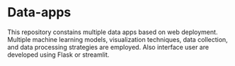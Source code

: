 # Data-apps

This repository constains multiple data apps based on web deployment. Multiple machine learning models, visualization techniques, data collection, and data processing strategies are employed. Also interface user are developed using Flask or streamlit.
